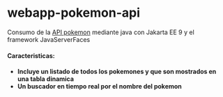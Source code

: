 # webapp-pokemon-api
Consumo de la <a href="https://pokeapi.co/">API pokemon<a/> mediante java con Jakarta EE 9 y el framework JavaServerFaces<br />
<h4>Caracteristicas:<h4/>
<ul>
  <li>Incluye un listado de todos los pokemones y que son mostrados en una tabla dinamica</li>
  <li>Un buscador en tiempo real por el nombre del pokemon</li>
</ul>

